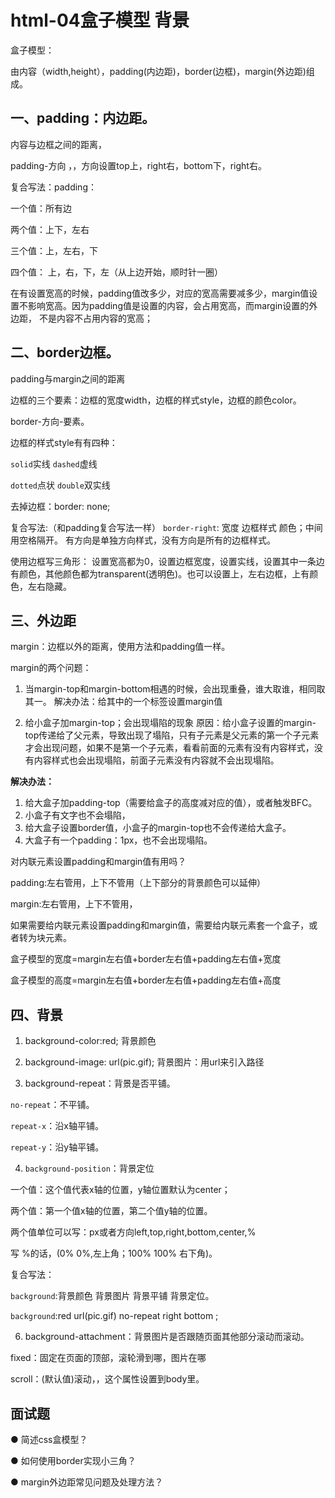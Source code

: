 # html-04盒子模型 背景
盒子模型：

由内容（width,height），padding(内边距)，border(边框)，margin(外边距)组成。


## 一、padding：内边距。
内容与边框之间的距离，

padding-方向 ，，方向设置top上，right右，bottom下，right右。

复合写法：padding：

一个值：所有边

两个值：上下，左右

三个值：上，左右，下

四个值： 上，右，下，左（从上边开始，顺时针一圈）

在有设置宽高的时候，padding值改多少，对应的宽高需要减多少，margin值设置不影响宽高。因为padding值是设置的内容，会占用宽高，而margin设置的外边距， 不是内容不占用内容的宽高；




## 二、border边框。
padding与margin之间的距离

边框的三个要素：边框的宽度width，边框的样式style，边框的颜色color。

border-方向-要素。


边框的样式style有有四种：

`solid`实线 `dashed`虚线

`dotted`点状 `double`双实线


去掉边框：border: none;

复合写法:（和padding复合写法一样）
`border-right`: 宽度 边框样式 颜色；中间用空格隔开。
有方向是单独方向样式，没有方向是所有的边框样式。

使用边框写三角形：
设置宽高都为0，设置边框宽度，设置实线，设置其中一条边有颜色，其他颜色都为transparent(透明色)。也可以设置上，左右边框，上有颜色，左右隐藏。




## 三、外边距
margin：边框以外的距离，使用方法和padding值一样。

margin的两个问题：
1. 当margin-top和margin-bottom相遇的时候，会出现重叠，谁大取谁，相同取其一。
    解决办法：给其中的一个标签设置margin值

2. 给小盒子加margin-top；会出现塌陷的现象
原因：给小盒子设置的margin-top传递给了父元素，导致出现了塌陷，只有子元素是父元素的第一个子元素才会出现问题，如果不是第一个子元素，看看前面的元素有没有内容样式，没有内容样式也会出现塌陷，前面子元素没有内容就不会出现塌陷。

**解决办法：**
1. 给大盒子加padding-top（需要给盒子的高度减对应的值），或者触发BFC。
2. 小盒子有文字也不会塌陷，
3. 给大盒子设置border值，小盒子的margin-top也不会传递给大盒子。
4. 大盒子有一个padding：1px，也不会出现塌陷。


对内联元素设置padding和margin值有用吗？

padding:左右管用，上下不管用（上下部分的背景颜色可以延伸）

margin:左右管用，上下不管用，

如果需要给内联元素设置padding和margin值，需要给内联元素套一个盒子，或者转为块元素。



盒子模型的宽度=margin左右值+border左右值+padding左右值+宽度

盒子模型的高度=margin左右值+border左右值+padding左右值+高度




## 四、背景
1. background-color:red; 背景颜色

2. background-image: url(pic.gif); 背景图片：用url来引入路径

3. background-repeat：背景是否平铺。

`no-repeat`：不平铺。

`repeat-x`：沿x轴平铺。

`repeat-y`：沿y轴平铺。

4. `background-position`：背景定位

一个值：这个值代表x轴的位置，y轴位置默认为center；

两个值：第一个值x轴的位置，第二个值y轴的位置。

两个值单位可以写：px或者方向left,top,right,bottom,center,%

写 %的话，(0% 0%,左上角；100% 100% 右下角)。

复合写法：

`background`:背景颜色 背景图片 背景平铺 背景定位。

`background`:red url(pic.gif) no-repeat right bottom ;


6. background-attachment：背景图片是否跟随页面其他部分滚动而滚动。

fixed：固定在页面的顶部，滚轮滑到哪，图片在哪

scroll：(默认值)滚动，，这个属性设置到body里。





## 面试题
● 简述css盒模型？

● 如何使用border实现小三角？

● margin外边距常见问题及处理方法？

